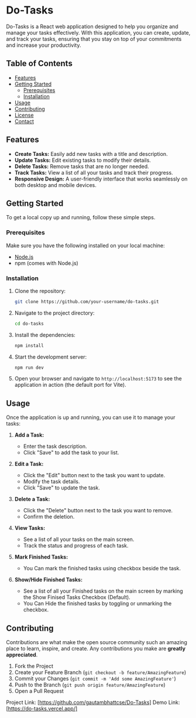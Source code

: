 # Do-Tasks

Do-Tasks is a React web application designed to help you organize and manage your tasks effectively. With this application, you can create, update, and track your tasks, ensuring that you stay on top of your commitments and increase your productivity.

## Table of Contents

- [Features](#features)
- [Getting Started](#getting-started)
  - [Prerequisites](#prerequisites)
  - [Installation](#installation)
- [Usage](#usage)
- [Contributing](#contributing)
- [License](#license)
- [Contact](#contact)

## Features

- **Create Tasks:** Easily add new tasks with a title and description.
- **Update Tasks:** Edit existing tasks to modify their details.
- **Delete Tasks:** Remove tasks that are no longer needed.
- **Track Tasks:** View a list of all your tasks and track their progress.
- **Responsive Design:** A user-friendly interface that works seamlessly on both desktop and mobile devices.

## Getting Started

To get a local copy up and running, follow these simple steps.

### Prerequisites

Make sure you have the following installed on your local machine:

- [Node.js](https://nodejs.org/en/download/)
- npm (comes with Node.js)

### Installation

1. Clone the repository:

   ```sh
   git clone https://github.com/your-username/do-tasks.git
   ```

2. Navigate to the project directory:

   ```sh
   cd do-tasks
   ```

3. Install the dependencies:

   ```sh
   npm install
   ```

4. Start the development server:

   ```sh
   npm run dev
   ```

5. Open your browser and navigate to `http://localhost:5173` to see the application in action (the default port for Vite).

## Usage

Once the application is up and running, you can use it to manage your tasks:

1. **Add a Task:**
   - Enter the task description.
   - Click "Save" to add the task to your list.

2. **Edit a Task:**
   - Click the "Edit" button next to the task you want to update.
   - Modify the task details.
   - Click "Save" to update the task.

3. **Delete a Task:**
   - Click the "Delete" button next to the task you want to remove.
   - Confirm the deletion.

4. **View Tasks:**
   - See a list of all your tasks on the main screen.
   - Track the status and progress of each task.

5. **Mark Finished Tasks:**
   - You Can mark the finished tasks using checkbox beside the task.
  
6. **Show/Hide Finished Tasks:**
   - See a list of all your Finished tasks on the main screen by marking the Show Finised Tasks Checkbox (Default).
   - You Can Hide the finished tasks by toggling or unmarking the checkbox.

## Contributing

Contributions are what make the open source community such an amazing place to learn, inspire, and create. Any contributions you make are **greatly appreciated**.

1. Fork the Project
2. Create your Feature Branch (`git checkout -b feature/AmazingFeature`)
3. Commit your Changes (`git commit -m 'Add some AmazingFeature'`)
4. Push to the Branch (`git push origin feature/AmazingFeature`)
5. Open a Pull Request


Project Link: [https://github.com/gautambhattcse/Do-Tasks]
Demo Link: [https://do-tasks.vercel.app/]

